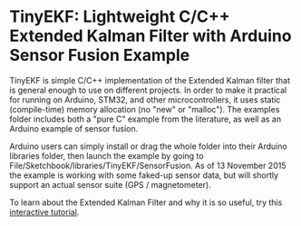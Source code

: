 # TinyEKF: Lightweight C/C++ Extended Kalman Filter with Arduino Sensor Fusion Example

TinyEKF is simple C/C++ implementation of the Extended Kalman filter that is general enough to use on different 
projects.  In order to make it practical for running on Arduino, STM32, and other microcontrollers, it uses static 
(compile-time) memory allocation (no "new" or "malloc").  The examples folder includes both a "pure C" example 
from the literature, 
as well as an Arduino example of sensor fusion.

Arduino users can simply install or drag the whole folder into their Arduino libraries folder, then launch 
the example by going to File/Sketchbook/libraries/TinyEKF/SensorFusion.  As of 13 November 2015 the example 
is working with some faked-up sensor data, but will shortly support an actual sensor suite (GPS / magnetometer).

To learn about the Extended Kalman Filter and why it is so useful, try 
this [interactive tutorial](http://home.wlu.edu/~levys/kalman_tutorial/).
